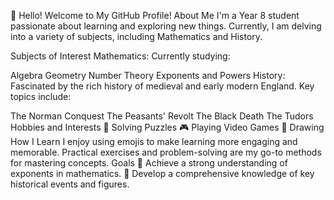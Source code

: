 👋 Hello! Welcome to My GitHub Profile!
About Me
I'm a Year 8 student passionate about learning and exploring new things. Currently, I am delving into a variety of subjects, including Mathematics and History.

Subjects of Interest
Mathematics: Currently studying:

Algebra
Geometry
Number Theory
Exponents and Powers
History: Fascinated by the rich history of medieval and early modern England. Key topics include:

The Norman Conquest
The Peasants' Revolt
The Black Death
The Tudors
Hobbies and Interests
🧩 Solving Puzzles
🎮 Playing Video Games
🎨 Drawing
How I Learn
I enjoy using emojis to make learning more engaging and memorable.
Practical exercises and problem-solving are my go-to methods for mastering concepts.
Goals
🥇 Achieve a strong understanding of exponents in mathematics.
📜 Develop a comprehensive knowledge of key historical events and figures.
